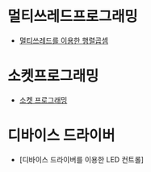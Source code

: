 # 멀티쓰레드프로그래밍
* [멀티쓰레드를 이용한 행렬곱셈](https://github.com/kunwoo3121/Matrix-Multiplication-With-Multithreaded-Programming)

# 소켓프로그래밍
* [소켓 프로그래밍](https://github.com/kunwoo3121/Socket_Programming)

# 디바이스 드라이버
* [디바이스 드라이버를 이용한 LED 컨트롤]
